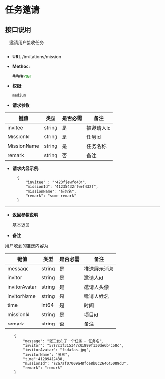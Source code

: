 # 任务邀请

## 接口说明

　邀请用户接收任务

## 


* **URL**
        /invitations/mission

* **Method:**
  
  ####<font color=green>`POST`</font>

* **权限:**

  `medium`

*  **请求参数**

**键值** | **类型** | **是否必需** | **备注**
---------|----------|--------------|---------
invitee|string|是|被邀请人id
MissionId|string|是|任务id
MissionName|string|是|任务名称
remark|string|否|备注

* **请求内容示例:**


        { 
            "invitee" : "r423fjewfo43f",
            "missionId": "41235432rfwef432f",
            "missionName": "任务名",
            "remark": "some remark"
        }
--- 
*  **返回参数说明**

    基本返回
    
*  **备注**

用户收到的推送内容为

**键值** | **类型** | **是否必需** | **备注**
---------|----------|--------------|---------
message    |string |是 |推送展示消息
invitor    |string |是 |邀请人id
invitorAvatar|string|是|邀请人头像
invitorName|string|是|邀请人姓名
time|int64|是|时间
missionId    |string |是 |项目id
remark    |string |否 |备注

        {
            "message": "张三发布了一个任务 - 任务名",
            "invitor": "5787c1f315347c01899f130de6b4c58c",
            "invitorAvatar": "fsdafas.jpg",
            "invitorName": "张三",
            "time":41289412438,
            "missionId": "e2a7af07009a48fce8b0c2646f5089d3",
            "remark": "remark"
        }